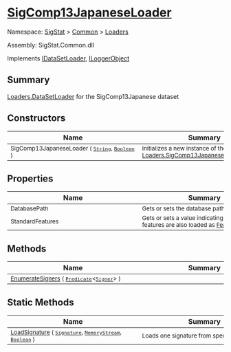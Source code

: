 # [SigComp13JapaneseLoader](./SigComp13JapaneseLoader.md)

Namespace: [SigStat]() > [Common](./../README.md) > [Loaders](./README.md)

Assembly: SigStat.Common.dll

Implements [IDataSetLoader](./IDataSetLoader.md), [ILoggerObject](./../ILoggerObject.md)

## Summary
[Loaders.DataSetLoader](https://github.com/hargitomi97/sigstat/blob/master/docs/md/SigStat/Common/Loaders/DataSetLoader.md) for the SigComp13Japanese dataset

## Constructors

| Name | Summary | 
| --- | --- | 
| <div style="width:290px"><sub>SigComp13JapaneseLoader ( [`String`](https://docs.microsoft.com/en-us/dotnet/api/System.String), [`Boolean`](https://docs.microsoft.com/en-us/dotnet/api/System.Boolean) )</sub></div>| <div style="width:290px"><sub>Initializes a new instance of the [Loaders.SigComp13JapaneseLoader](https://github.com/hargitomi97/sigstat/blob/master/docs/md/SigStat/Common/Loaders/SigComp13JapaneseLoader.md) class.</sub></div>| <br>


## Properties

| Name | Summary | 
| --- | --- | 
| <div style="width:290px"><sub>DatabasePath</sub></div>| <div style="width:290px"><sub>Gets or sets the database path.</sub></div>| <br>
| <div style="width:290px"><sub>StandardFeatures</sub></div>| <div style="width:290px"><sub>Gets or sets a value indicating whether features are also loaded as [Features](https://github.com/hargitomi97/sigstat/blob/master/docs/md/SigStat/Common/Features.md)</sub></div>| <br>


## Methods

| Name | Summary | 
| --- | --- | 
| <div style="width:290px"><sub>[EnumerateSigners](./Methods/SigComp13JapaneseLoader-100663915.md) ( [`Predicate`](https://docs.microsoft.com/en-us/dotnet/api/System.Predicate-1)\<[`Signer`](./../Signer.md)> )</sub></div>| <div style="width:290px"><sub></sub></div>| <br>


## Static Methods

| Name | Summary | 
| --- | --- | 
| <div style="width:290px"><sub>[LoadSignature](./Methods/SigComp13JapaneseLoader-100663916.md) ( [`Signature`](./../Signature.md), [`MemoryStream`](https://docs.microsoft.com/en-us/dotnet/api/System.IO.MemoryStream), [`Boolean`](https://docs.microsoft.com/en-us/dotnet/api/System.Boolean) )</sub></div>| <div style="width:290px"><sub>Loads one signature from specified stream.</sub></div>| <br>


